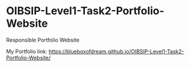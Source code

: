 # OIBSIP-Level1-Task2-Portfolio-Website
Responsible Portfolio Website

My Portfolio link:  https://blueboxofdream.github.io/OIBSIP-Level1-Task2-Portfolio-Website/
